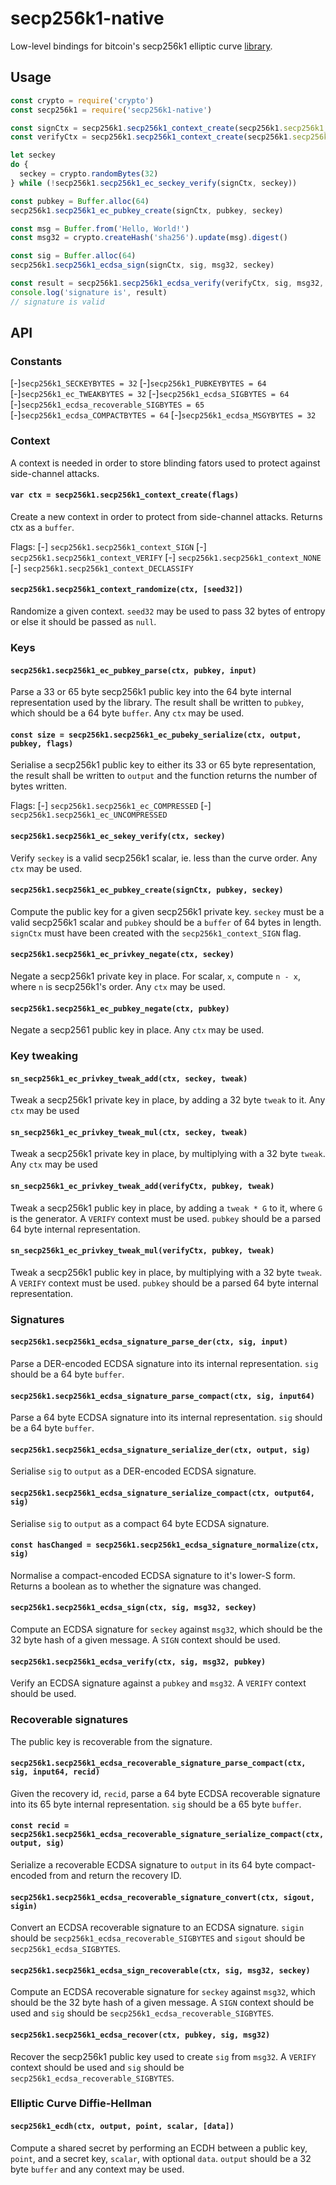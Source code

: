 # secp256k1-native

Low-level bindings for bitcoin's secp256k1 elliptic curve [library](https://github.com/bitcoin-core/secp256k1).

## Usage
```js
const crypto = require('crypto')
const secp256k1 = require('secp256k1-native')

const signCtx = secp256k1.secp256k1_context_create(secp256k1.secp256k1_context_SIGN)
const verifyCtx = secp256k1.secp256k1_context_create(secp256k1.secp256k1_context_VERIFY)

let seckey
do {
  seckey = crypto.randomBytes(32)
} while (!secp256k1.secp256k1_ec_seckey_verify(signCtx, seckey))

const pubkey = Buffer.alloc(64)
secp256k1.secp256k1_ec_pubkey_create(signCtx, pubkey, seckey)

const msg = Buffer.from('Hello, World!')
const msg32 = crypto.createHash('sha256').update(msg).digest()

const sig = Buffer.alloc(64)
secp256k1.secp256k1_ecdsa_sign(signCtx, sig, msg32, seckey)

const result = secp256k1.secp256k1_ecdsa_verify(verifyCtx, sig, msg32, pubkey) ? 'valid' : 'invalid'
console.log('signature is', result)
// signature is valid
```

## API

### Constants

[-]`secp256k1_SECKEYBYTES = 32`
[-]`secp256k1_PUBKEYBYTES = 64`
[-]`secp256k1_ec_TWEAKBYTES = 32`
[-]`secp256k1_ecdsa_SIGBYTES = 64`
[-]`secp256k1_ecdsa_recoverable_SIGBYTES = 65`
[-]`secp256k1_ecdsa_COMPACTBYTES = 64`
[-]`secp256k1_ecdsa_MSGYBYTES = 32`

### Context

A context is needed in order to store blinding fators used to protect against side-channel attacks.

#### `var ctx = secp256k1.secp256k1_context_create(flags)`

Create a new context in order to protect from side-channel attacks. Returns ctx as a `buffer`.

Flags:
[-] `secp256k1.secp256k1_context_SIGN`
[-] `secp256k1.secp256k1_context_VERIFY`
[-] `secp256k1.secp256k1_context_NONE`
[-] `secp256k1.secp256k1_context_DECLASSIFY`

#### `secp256k1.secp256k1_context_randomize(ctx, [seed32])`

Randomize a given context. `seed32` may be used to pass 32 bytes of entropy or else it should be passed as `null`.

### Keys

#### `secp256k1.secp256k1_ec_pubkey_parse(ctx, pubkey, input)`

Parse a 33 or 65 byte secp256k1 public key into the 64 byte internal representation used by the library. The result shall be written to `pubkey`, which should be a 64 byte `buffer`. Any `ctx` may be used.

#### `const size = secp256k1.secp256k1_ec_pubeky_serialize(ctx, output, pubkey, flags)`

Serialise a secp256k1 public key to either its 33 or 65 byte representation, the result shall be written to `output` and the function returns the number of bytes written.

Flags:
[-] `secp256k1.secp256k1_ec_COMPRESSED`
[-] `secp256k1.secp256k1_ec_UNCOMPRESSED`

#### `secp256k1.secp256k1_ec_sekey_verify(ctx, seckey)`

Verify `seckey` is a valid secp256k1 scalar, ie. less than the curve order. Any `ctx` may be used.

#### `secp256k1.secp256k1_ec_pubkey_create(signCtx, pubkey, seckey)`

Compute the public key for a given secp256k1 private key. `seckey` must be a valid secp256k1 scalar and `pubkey` should be a `buffer` of 64 bytes in length. `signCtx` must have been created with the `secp256k1_context_SIGN` flag.

#### `secp256k1.secp256k1_ec_privkey_negate(ctx, seckey)`

Negate a secp256k1 private key in place. For scalar, `x`, compute `n - x`, where `n` is secp256k1's order. Any `ctx` may be used.

#### `secp256k1.secp256k1_ec_pubkey_negate(ctx, pubkey)`

Negate a secp2561 public key in place. Any `ctx` may be used.

### Key tweaking

#### `sn_secp256k1_ec_privkey_tweak_add(ctx, seckey, tweak)`

Tweak a secp256k1 private key in place, by adding a 32 byte `tweak` to it. Any `ctx` may be used

#### `sn_secp256k1_ec_privkey_tweak_mul(ctx, seckey, tweak)`

Tweak a secp256k1 private key in place, by multiplying with a 32 byte `tweak`. Any `ctx` may be used

#### `sn_secp256k1_ec_privkey_tweak_add(verifyCtx, pubkey, tweak)`

Tweak a secp256k1 public key in place, by adding a `tweak * G` to it, where `G` is the generator. A `VERIFY` context must be used. `pubkey` should be a parsed 64 byte internal representation.

#### `sn_secp256k1_ec_privkey_tweak_mul(verifyCtx, pubkey, tweak)`

Tweak a secp256k1 public key in place, by multiplying with a 32 byte `tweak`. A `VERIFY` context must be used. `pubkey` should be a parsed 64 byte internal representation.

### Signatures

#### `secp256k1.secp256k1_ecdsa_signature_parse_der(ctx, sig, input)`

Parse a DER-encoded ECDSA signature into its internal representation. `sig` should be a 64 byte `buffer`.

#### `secp256k1.secp256k1_ecdsa_signature_parse_compact(ctx, sig, input64)`

Parse a 64 byte ECDSA signature into its internal representation. `sig` should be a 64 byte `buffer`.

#### `secp256k1.secp256k1_ecdsa_signature_serialize_der(ctx, output, sig)`

Serialise `sig` to `output` as a DER-encoded ECDSA signature.

#### `secp256k1.secp256k1_ecdsa_signature_serialize_compact(ctx, output64, sig)`

Serialise `sig` to `output` as a compact 64 byte ECDSA signature.

#### `const hasChanged = secp256k1.secp256k1_ecdsa_signature_normalize(ctx, sig)`

Normalise a compact-encoded ECDSA signature to it's lower-S form. Returns a boolean as to whether the signature was changed.

#### `secp256k1.secp256k1_ecdsa_sign(ctx, sig, msg32, seckey)`

Compute an ECDSA signature for `seckey` against `msg32`, which should be the 32 byte hash of a given message. A `SIGN` context should be used.

#### `secp256k1.secp256k1_ecdsa_verify(ctx, sig, msg32, pubkey)`

Verify an ECDSA signature against a `pubkey` and `msg32`. A `VERIFY` context should be used.

### Recoverable signatures

The public key is recoverable from the signature.

#### `secp256k1.secp256k1_ecdsa_recoverable_signature_parse_compact(ctx, sig, input64, recid)`

Given the recovery id, `recid`, parse a 64 byte ECDSA recoverable signature into its 65 byte internal representation. `sig` should be a 65 byte `buffer`.

#### `const recid = secp256k1.secp256k1_ecdsa_recoverable_signature_serialize_compact(ctx, output, sig)`

Serialize a recoverable ECDSA signature to `output` in its 64 byte compact-encoded from and return the recovery ID.

#### `secp256k1.secp256k1_ecdsa_recoverable_signature_convert(ctx, sigout, sigin)`

Convert an ECDSA recoverable signature to an ECDSA signature. `sigin` should be `secp256k1_ecdsa_recoverable_SIGBYTES` and `sigout` should be `secp256k1_ecdsa_SIGBYTES`.

#### `secp256k1.secp256k1_ecdsa_sign_recoverable(ctx, sig, msg32, seckey)`

Compute an ECDSA recoverable signature for `seckey` against `msg32`, which should be the 32 byte hash of a given message. A `SIGN` context should be used and `sig` should be `secp256k1_ecdsa_recoverable_SIGBYTES`.

#### `secp256k1.secp256k1_ecdsa_recover(ctx, pubkey, sig, msg32)`

Recover the secp256k1 public key used to create `sig` from `msg32`. A `VERIFY` context should be used and `sig` should be `secp256k1_ecdsa_recoverable_SIGBYTES`.

### Elliptic Curve Diffie-Hellman

#### `secp256k1_ecdh(ctx, output, point, scalar, [data])`

Compute a shared secret by performing an ECDH between a public key, `point`, and a secret key, `scalar`, with optional `data`. `output` should be a 32 byte `buffer` and any context may be used. 
